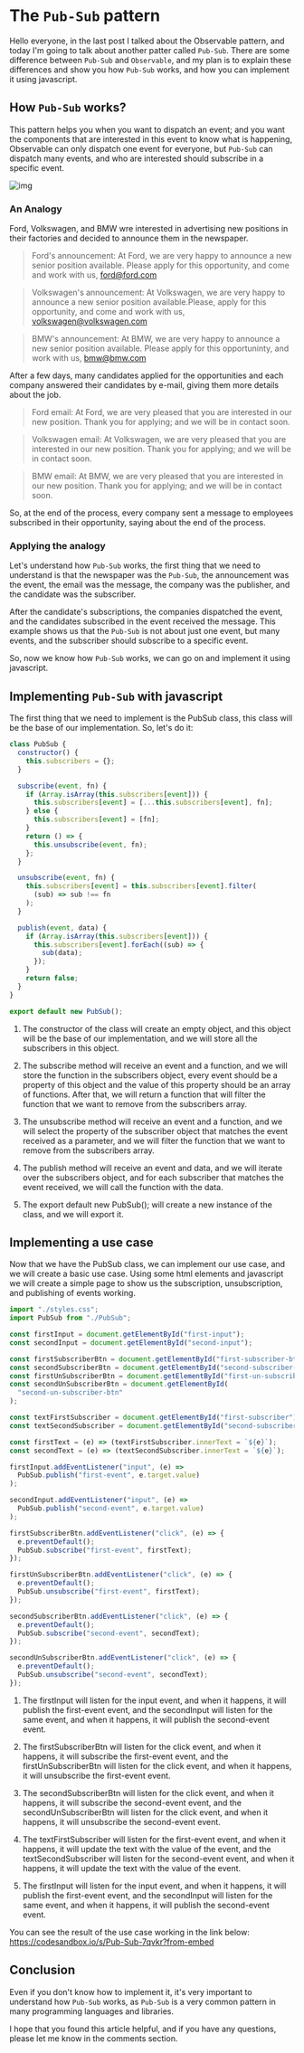 # The `Pub-Sub` pattern

Hello everyone, in the last post I talked about the Observable pattern, and today I'm going to talk about another patter called `Pub-Sub`. There are some difference between `Pub-Sub` and `Observable`, and my plan is to explain these differences and show you how `Pub-Sub` works, and how you can implement it using javascript.

## How `Pub-Sub` works?

This pattern helps you when you want to dispatch an event; and you want the components that are interested in this event to know what is happening, Observable can only dispatch one event for everyone, but `Pub-Sub` can dispatch many events, and who are interested should subscribe in a specific event.

![img](https://res.cloudinary.com/practicaldev/image/fetch/s--Q_RFMIEV--/c_limit%2Cf_auto%2Cfl_progressive%2Cq_auto%2Cw_880/https://miro.medium.com/max/501/1%2ATSLaLllP_DcPQQOTpXbzeA.png)

### An Analogy

Ford, Volkswagen, and BMW wre interested in advertising new positions in their factories and decided to announce them in the newspaper.

> Ford's announcement: At Ford, we are very happy to announce a new senior position available. Please apply for this opportunity, and come and work with us, ford@ford.com

> Volkswagen's announcement: At Volkswagen, we are very happy to announce a new senior position available.Please, apply for this opportunity, and come and work with us, volkswagen@volkswagen.com

> BMW's announcement: At BMW,  we are very happy to announce a new senior position available. Please apply for this opportuninty, and work with us, bmw@bmw.com

After a few days, many candidates applied for the opportunities and each company answered their candidates by e-mail, giving them more details about the job.

> Ford email: At Ford, we are very pleased that you are interested in our new position. Thank you for applying; and we will be in contact soon.

> Volkswagen email: At Volkswagen, we are very pleased that you are interested in our new position. Thank you for applying; and we will be in contact soon.

> BMW email: At BMW, we are very pleased that you are interested in our new position. Thank you for applying; and we will be in contact soon.

So, at the end of the process, every company sent a message to employees subscribed in their opportunity, saying about the end of the process.

### Applying the analogy

Let's understand how `Pub-Sub` works, the first thing that we need to understand is that the newspaper was the `Pub-Sub`, the announcement was the event, the email was the message, the company was the publisher, and the candidate was the subscriber.

After the candidate's subscriptions, the companies dispatched the event, and the candidates subscribed in the event received the message. This example shows us that the `Pub-Sub` is not about just one event, but many events, and the subscriber should subscribe to a specific event.

So, now we know how `Pub-Sub` works, we can go on and implement it using javascript.

## Implementing `Pub-Sub` with javascript

The first thing that we need to implement is the PubSub class, this class will be the base of our implementation. So, let's do it:

```javascript
class PubSub {
  constructor() {
    this.subscribers = {};
  }

  subscribe(event, fn) {
    if (Array.isArray(this.subscribers[event])) {
      this.subscribers[event] = [...this.subscribers[event], fn];
    } else {
      this.subscribers[event] = [fn];
    }
    return () => {
      this.unsubscribe(event, fn);
    };
  }

  unsubscribe(event, fn) {
    this.subscribers[event] = this.subscribers[event].filter(
      (sub) => sub !== fn
    );
  }

  publish(event, data) {
    if (Array.isArray(this.subscribers[event])) {
      this.subscribers[event].forEach((sub) => {
        sub(data);
      });
    }
    return false;
  }
}

export default new PubSub();
```

1. The constructor of the class will create an empty object, and this object will be the base of our implementation, and we will store all the subscribers in this object.

2. The subscribe method will receive an event and a function, and we will store the function in the subscribers object, every event should be a property of this object and the value of this property should be an array of functions. After that, we will return a function that will filter the function that we want to remove from the subscribers array.

3. The unsubscribe method will receive an event and a function, and we will select the property of the subscriber object that matches the event received as a parameter, and we will filter the function that we want to remove from the subscribers array.

4. The publish method will receive an event and data, and we will iterate over the subscribers object, and for each subscriber that matches the event received, we will call the function with the data.

5. The export default new PubSub(); will create a new instance of the class, and we will export it.

## Implementing a use case

Now that we have the PubSub class, we can implement our use case, and we will create a basic use case. Using some html elements and javascript we will create a simple page to show us the subscription, unsubscription, and publishing of events working.

```javascript
import "./styles.css";
import PubSub from "./PubSub";

const firstInput = document.getElementById("first-input");
const secondInput = document.getElementById("second-input");

const firstSubscriberBtn = document.getElementById("first-subscriber-btn");
const secondSubscriberBtn = document.getElementById("second-subscriber-btn");
const firstUnSubscriberBtn = document.getElementById("first-un-subscriber-btn");
const secondUnSubscriberBtn = document.getElementById(
  "second-un-subscriber-btn"
);

const textFirstSubscriber = document.getElementById("first-subscriber");
const textSecondSubscriber = document.getElementById("second-subscriber");

const firstText = (e) => (textFirstSubscriber.innerText = `${e}`);
const secondText = (e) => (textSecondSubscriber.innerText = `${e}`);

firstInput.addEventListener("input", (e) =>
  PubSub.publish("first-event", e.target.value)
);

secondInput.addEventListener("input", (e) =>
  PubSub.publish("second-event", e.target.value)
);

firstSubscriberBtn.addEventListener("click", (e) => {
  e.preventDefault();
  PubSub.subscribe("first-event", firstText);
});

firstUnSubscriberBtn.addEventListener("click", (e) => {
  e.preventDefault();
  PubSub.unsubscribe("first-event", firstText);
});

secondSubscriberBtn.addEventListener("click", (e) => {
  e.preventDefault();
  PubSub.subscribe("second-event", secondText);
});

secondUnSubscriberBtn.addEventListener("click", (e) => {
  e.preventDefault();
  PubSub.unsubscribe("second-event", secondText);
});
```

1. The firstInput will listen for the input event, and when it happens, it will publish the first-event event, and the secondInput will listen for the same event, and when it happens, it will publish the second-event event.

2. The firstSubscriberBtn will listen for the click event, and when it happens, it will subscribe the first-event event, and the firstUnSubscriberBtn will listen for the click event, and when it happens, it will unsubscribe the first-event event.

3. The secondSubscriberBtn will listen for the click event, and when it happens, it will subscribe the second-event event, and the secondUnSubscriberBtn will listen for the click event, and when it happens, it will unsubscribe the second-event event.

4. The textFirstSubscriber will listen for the first-event event, and when it happens, it will update the text with the value of the event, and the textSecondSubscriber will listen for the second-event event, and when it happens, it will update the text with the value of the event.

5. The firstInput will listen for the input event, and when it happens, it will publish the first-event event, and the secondInput will listen for the same event, and when it happens, it will publish the second-event event.

You can see the result of the use case working in the link below:
https://codesandbox.io/s/Pub-Sub-7qvkr?from-embed

## Conclusion

Even if you don't know how to implement it, it's very important to understand how `Pub-Sub` works, as `Pub-Sub` is a very common pattern in many programming languages and libraries.

I hope that you found this article helpful, and if you have any questions, please let me know in the comments section.
